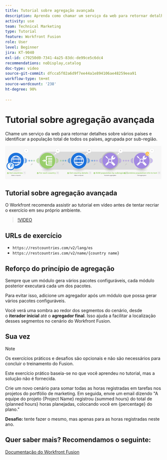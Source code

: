 ```yaml
---
title: Tutorial sobre agregação avançada
description: Aprenda como chamar um serviço da web para retornar detalhes sobre vários países e identificar a população, agrupada por sub-região, sem sair do [!DNL Adobe Workfront Fusion].
activity: use
team: Technical Marketing
type: Tutorial
feature: Workfront Fusion
role: User
level: Beginner
jira: KT-9040
exl-id: c79250d0-7341-4a25-83dc-de99ce5c6dc4
recommendations: noDisplay,catalog
doc-type: video
source-git-commit: dfcca5f02a6d9f7ee44a1e894106ae48259eea91
workflow-type: tm+mt
source-wordcount: '238'
ht-degree: 90%

---
```


# Tutorial sobre agregação avançada

Chame um serviço da web para retornar detalhes sobre vários países e identificar a população total de todos os países, agrupada por sub-região.

![Uma imagem do cenário do Fusion](assets/iteration-and-aggregation-3.png)

## Tutorial sobre agregação avançada

O Workfront recomenda assistir ao tutorial em vídeo antes de tentar recriar o exercício em seu próprio ambiente.

>[!VIDEO](https://video.tv.adobe.com/v/335281/?quality=12&learn=on&enablevpops)

## URLs de exercício

* `https://restcountries.com/v2/lang/es`
* `https://restcountries.com/v2/name/{country name}`



## Reforço do princípio de agregação

Sempre que um módulo gera vários pacotes configuráveis, cada módulo posterior executará cada um dos pacotes.

Para evitar isso, adicione um agregador após um módulo que possa gerar vários pacotes configuráveis.

Você verá uma sombra ao redor dos segmentos do cenário, desde o **iterador inicial** até o **agregador final**. Isso ajuda a facilitar a localização desses segmentos no cenário do Workfront Fusion.

## Sua vez

>[!NOTE]
>
>Os exercícios práticos e desafios são opcionais e não são necessários para concluir o treinamento do Fusion.

Este exercício prático baseia-se no que você aprendeu no tutorial, mas a solução não é fornecida.

Crie um novo cenário para somar todas as horas registradas em tarefas nos projetos do portfólio de marketing. Em seguida, envie um email dizendo &quot;A equipe do projeto {Project Name} registrou {summed hours} do total de {planned hours} horas planejadas, colocando você em {percentage} do plano.&quot;

**Desafio:** tente fazer o mesmo, mas apenas para as horas registradas neste ano.

## Quer saber mais? Recomendamos o seguinte:

[Documentação do Workfront Fusion](https://experienceleague.adobe.com/pt-br/docs/workfront-fusion/using/get-started-with-fusion/understand-workfront-fusion/workfront-fusion-overview)
